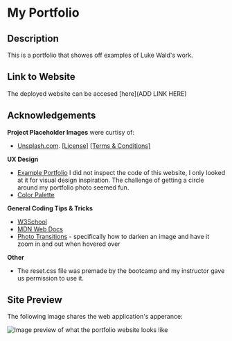  # My Portfolio

## Description
This is a portfolio that showes off examples of Luke Wald's work.


## Link to Website
The deployed website can be accesed [here](ADD LINK HERE)


## Acknowledgements

**Project Placeholder Images** were curtisy of:
- [Unsplash.com](https://unsplash.com/). [[License]](https://unsplash.com/lisence) [[Terms & Conditions]](https://unsplash.com/terms)


**UX Design**
- [Example Portfolio](https://nicepage.com/website-templates/preview/web-design-portfolio-262230?device=desktop) I did not inspect the code of this website, I only looked at it for visual design inspiration. The challenge of getting a circle around my portfolio photo seemed fun.
- [Color Palette](https://coolors.co/palette/dcdcdd-c5c3c6-46494c-4c5c68-1985a1)

**General Coding Tips & Tricks**
- [W3School](https://www.w3schools.com/)
- [MDN Web Docs](https://developer.mozilla.org/en-US/docs/Web/CSS/justify-content)
- [Photo Transitions](https://dev.to/nazanin_ashrafi/how-to-darken-an-image-with-css-4f5h) - specifically how to darken an image and have it zoom in and out when hovered over

**Other**
- The reset.css file was premade by the bootcamp and my instructor gave us permission to use it.

## Site Preview

The following image shares the web application's apperance:

![Image preview of what the portfolio website looks like]()
